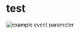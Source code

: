 # test

![example event parameter](https://github.com/mrbrins82/test/actions/workflows/example_workflow.yml/badge.svg?event=pull_request)
